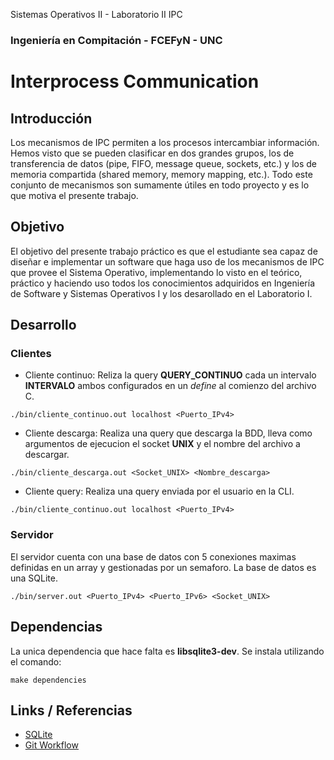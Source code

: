 Sistemas Operativos II - Laboratorio II IPC
###  Ingeniería en Compitación - FCEFyN - UNC
# Interprocess Communication

## Introducción
Los mecanismos de IPC permiten a los procesos intercambiar información. Hemos visto que se pueden clasificar en dos grandes grupos, los de transferencia de datos (pipe, FIFO, message queue, sockets, etc.) y los de memoria compartida (shared memory, memory mapping, etc.). Todo este conjunto de mecanismos son sumamente útiles en todo proyecto y es lo que motiva el presente trabajo.

## Objetivo
El objetivo del presente trabajo práctico es que el estudiante sea capaz de diseñar e implementar un software que haga uso de los mecanismos de IPC que provee el Sistema Operativo, implementando lo visto en el teórico, práctico y haciendo uso todos los conocimientos adquiridos en Ingeniería de Software y Sistemas Operativos I y los desarollado en el Laboratorio I.

## Desarrollo
### Clientes
- Cliente continuo: Reliza la query **QUERY_CONTINUO** cada un intervalo **INTERVALO** ambos configurados en un *define* al comienzo del archivo C.
```Shell
./bin/cliente_continuo.out localhost <Puerto_IPv4> 
```

- Cliente descarga: Realiza una query que descarga la BDD, lleva como argumentos de ejecucion el socket **UNIX** y el nombre del archivo a descargar.
```Shell
./bin/cliente_descarga.out <Socket_UNIX> <Nombre_descarga>
```

- Cliente query: Realiza una query enviada por el usuario en la CLI.
```Shell
./bin/cliente_continuo.out localhost <Puerto_IPv4> 
```

### Servidor
El servidor cuenta con una base de datos con 5 conexiones maximas definidas en un array y gestionadas por un semaforo. La base de datos es una SQLite.
```Shell
./bin/server.out <Puerto_IPv4> <Puerto_IPv6> <Socket_UNIX>
```

## Dependencias
La unica dependencia que hace falta es **libsqlite3-dev**. Se instala utilizando el comando:
```Shell
make dependencies
```

## Links / Referencias
- [SQLite](https://www.sqlite.org/quickstart.html)
- [Git Workflow](https://www.atlassian.com/git/tutorials/comparing-workflows)

[workflow]: https://www.atlassian.com/git/tutorials/comparing-workflows "Git Workflow"
[sqlite]: https://www.sqlite.org/quickstart.html


